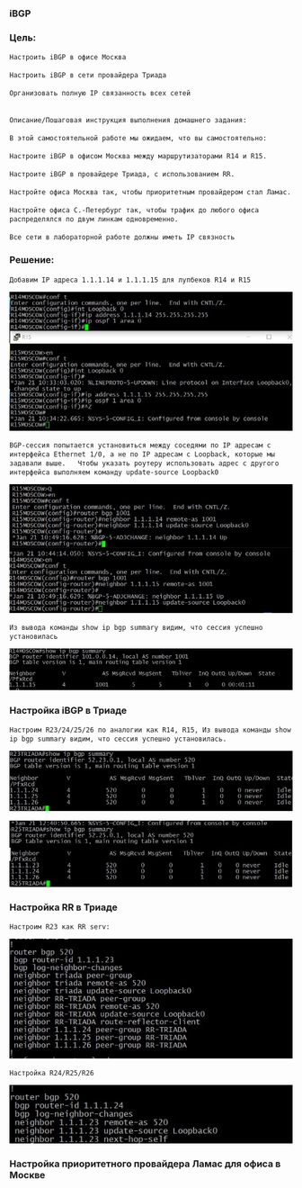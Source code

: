 ### iBGP

### Цель:
    Настроить iBGP в офисе Москва

    Настроить iBGP в сети провайдера Триада

    Организовать полную IP связанность всех сетей


    Описание/Пошаговая инструкция выполнения домашнего задания:

    В этой самостоятельной работе мы ожидаем, что вы самостоятельно:

    Настроите iBGP в офисом Москва между маршрутизаторами R14 и R15.

    Настроите iBGP в провайдере Триада, с использованием RR.

    Настройте офиса Москва так, чтобы приоритетным провайдером стал Ламас.

    Настройте офиса С.-Петербург так, чтобы трафик до любого офиса распределялся по двум линкам одновременно.

    Все сети в лабораторной работе должны иметь IP связность

### Решение:

    Добавим IP адреса 1.1.1.14 и 1.1.1.15 для лупбеков R14 и R15

![alt text](https://github.com/Eliminir/OTUS-LABS-PROF/blob/main/LAB10/1.JPG)

    BGP-сессия попытается установиться между соседями по IP адресам с интерфейса Ethernet 1/0, а не по IP адресам с Loopback, которые мы задавали выше.   Чтобы указать роутеру использовать адрес с другого интерфейса выполняем команду update-source Loopback0

![alt text](https://github.com/Eliminir/OTUS-LABS-PROF/blob/main/LAB10/2.JPG)


    Из вывода команды show ip bgp summary видим, что сессия успешно установилась

![alt text](https://github.com/Eliminir/OTUS-LABS-PROF/blob/main/LAB10/3.JPG)


### Настройка iBGP в Триаде

    Настроим R23/24/25/26 по аналогии как R14, R15, Из вывода команды show ip bgp summary видим, что сессия успешно установилась.

![alt text](https://github.com/Eliminir/OTUS-LABS-PROF/blob/main/LAB10/4.JPG)


![alt text](https://github.com/Eliminir/OTUS-LABS-PROF/blob/main/LAB10/5.JPG)


### Настройка RR в Триаде

    Настроим R23 как RR serv:

![alt text](https://github.com/Eliminir/OTUS-LABS-PROF/blob/main/LAB10/6.JPG)

    Настройка R24/R25/R26

![alt text](https://github.com/Eliminir/OTUS-LABS-PROF/blob/main/LAB10/7.JPG)


### Настройка приоритетного провайдера Ламас для офиса в Москве




